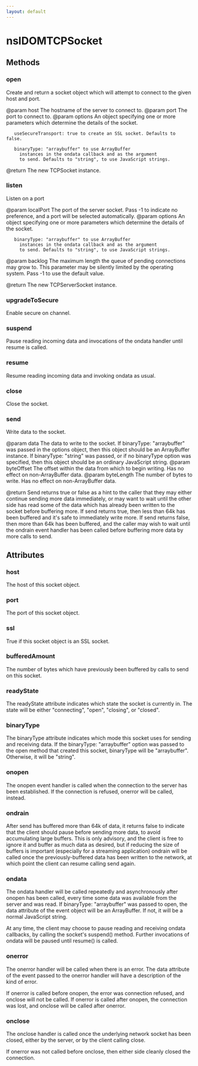 ```yaml
---
layout: default
---
```


# nsIDOMTCPSocket #

## Methods ##

### open ###

Create and return a socket object which will attempt to connect to
the given host and port.

@param host The hostname of the server to connect to.
@param port The port to connect to.
@param options An object specifying one or more parameters which
               determine the details of the socket.

       useSecureTransport: true to create an SSL socket. Defaults to false.

       binaryType: "arraybuffer" to use ArrayBuffer
         instances in the ondata callback and as the argument
         to send. Defaults to "string", to use JavaScript strings.

@return The new TCPSocket instance.


### listen ###

Listen on a port

@param localPort The port of the server socket. Pass -1 to indicate no preference,
                 and a port will be selected automatically.
@param options An object specifying one or more parameters which
               determine the details of the socket.

       binaryType: "arraybuffer" to use ArrayBuffer
         instances in the ondata callback and as the argument
         to send. Defaults to "string", to use JavaScript strings.
@param backlog The maximum length the queue of pending connections may grow to.
               This parameter may be silently limited by the operating system.
               Pass -1 to use the default value.

@return The new TCPServerSocket instance.


### upgradeToSecure ###

Enable secure on channel.


### suspend ###

Pause reading incoming data and invocations of the ondata handler until
resume is called.


### resume ###

Resume reading incoming data and invoking ondata as usual.


### close ###

Close the socket.


### send ###

Write data to the socket.

@param data The data to write to the socket. If
            binaryType: "arraybuffer" was passed in the options
            object, then this object should be an ArrayBuffer instance.
            If binaryType: "string" was passed, or if no binaryType
            option was specified, then this object should be an
            ordinary JavaScript string.
@param byteOffset The offset within the data from which to begin writing.
                  Has no effect on non-ArrayBuffer data.
@param byteLength The number of bytes to write. Has no effect on
                  non-ArrayBuffer data.

@return Send returns true or false as a hint to the caller that
        they may either continue sending more data immediately, or
        may want to wait until the other side has read some of the
        data which has already been written to the socket before
        buffering more. If send returns true, then less than 64k
        has been buffered and it's safe to immediately write more.
        If send returns false, then more than 64k has been buffered,
        and the caller may wish to wait until the ondrain event
        handler has been called before buffering more data by more
        calls to send.


## Attributes ##

### host ###

The host of this socket object.


### port ###

The port of this socket object.


### ssl ###

True if this socket object is an SSL socket.


### bufferedAmount ###

The number of bytes which have previously been buffered by calls to
send on this socket.


### readyState ###

The readyState attribute indicates which state the socket is currently
in. The state will be either "connecting", "open", "closing", or "closed".


### binaryType ###

The binaryType attribute indicates which mode this socket uses for
sending and receiving data. If the binaryType: "arraybuffer" option
was passed to the open method that created this socket, binaryType
will be "arraybuffer". Otherwise, it will be "string".


### onopen ###

The onopen event handler is called when the connection to the server
has been established. If the connection is refused, onerror will be
called, instead.


### ondrain ###

After send has buffered more than 64k of data, it returns false to
indicate that the client should pause before sending more data, to
avoid accumulating large buffers. This is only advisory, and the client
is free to ignore it and buffer as much data as desired, but if reducing
the size of buffers is important (especially for a streaming application)
ondrain will be called once the previously-buffered data has been written
to the network, at which point the client can resume calling send again.


### ondata ###

The ondata handler will be called repeatedly and asynchronously after
onopen has been called, every time some data was available from the server
and was read. If binaryType: "arraybuffer" was passed to open, the data
attribute of the event object will be an ArrayBuffer. If not, it will be a
normal JavaScript string.

At any time, the client may choose to pause reading and receiving ondata
callbacks, by calling the socket's suspend() method. Further invocations
of ondata will be paused until resume() is called.


### onerror ###

The onerror handler will be called when there is an error. The data
attribute of the event passed to the onerror handler will have a
description of the kind of error.

If onerror is called before onopen, the error was connection refused,
and onclose will not be called. If onerror is called after onopen,
the connection was lost, and onclose will be called after onerror.


### onclose ###

The onclose handler is called once the underlying network socket
has been closed, either by the server, or by the client calling
close.

If onerror was not called before onclose, then either side cleanly
closed the connection.

